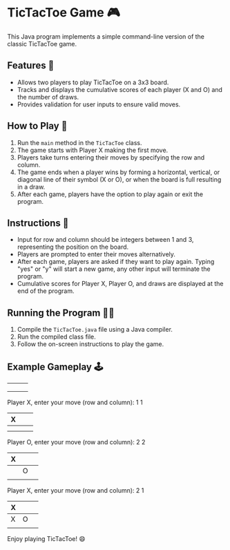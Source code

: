 # TicTacToe Game 🎮

This Java program implements a simple command-line version of the classic TicTacToe game.

## Features 🚀

- Allows two players to play TicTacToe on a 3x3 board.
- Tracks and displays the cumulative scores of each player (X and O) and the number of draws.
- Provides validation for user inputs to ensure valid moves.

## How to Play 🎯

1. Run the `main` method in the `TicTacToe` class.
2. The game starts with Player X making the first move.
3. Players take turns entering their moves by specifying the row and column.
4. The game ends when a player wins by forming a horizontal, vertical, or diagonal line of their symbol (X or O), or when the board is full resulting in a draw.
5. After each game, players have the option to play again or exit the program.

## Instructions 📝

- Input for row and column should be integers between 1 and 3, representing the position on the board.
- Players are prompted to enter their moves alternatively.
- After each game, players are asked if they want to play again. Typing "yes" or "y" will start a new game, any other input will terminate the program.
- Cumulative scores for Player X, Player O, and draws are displayed at the end of the program.

## Running the Program 🏃‍♂️

1. Compile the `TicTacToe.java` file using a Java compiler.
2. Run the compiled class file.
3. Follow the on-screen instructions to play the game.

## Example Gameplay 🕹️

|   |   |   |
|---|---|---|
|   |   |   |
|   |   |   |
|   |   |   |

Player X, enter your move (row and column):
1 1

| X |   |   |
|---|---|---|
|   |   |   |
|   |   |   |

Player O, enter your move (row and column):
2 2

| X |   |   |
|---|---|---|
|   | O |   |
|   |   |   |

Player X, enter your move (row and column):
2 1

| X |   |   |
|---|---|---|
| X | O |   |
|   |   |   |

Enjoy playing TicTacToe! 😄
